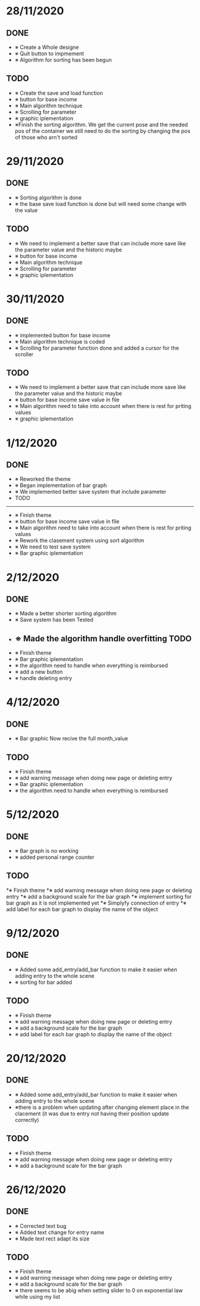 ﻿28/11/2020
==========
DONE
----

* ※ Create a Whole designe
* ※ Quit button to impmement
* ※ Algorithm for sorting has been begun

TODO
----

* ※ Create the save and load function
* ※ button for base income
* ※ Main algorithm technique
* ※ Scrolling for parameter
* ※ graphic iplementation
* ※Finish the sorting algorithm. We get the current pose and the needed pos of the container we still need to do the sorting by changing the pos of those who arn't sorted

29/11/2020
==========
DONE
----
* ※ Sorting algorithm is done
* ※ the base save load function is done but will need some change with the value

TODO
 ----
* ※ We need to implement a better save that can include more save like the parameter value and the historic maybe
* ※ button for base income
* ※ Main algorithm technique
* ※ Scrolling for parameter
* ※ graphic iplementation

30/11/2020
==========
DONE
----
* ※ implemented button for base income
* ※ Main algorithm technique is coded
* ※ Scrolling for parameter function done and added a cursor for the scroller

TODO
----
* ※ We need to implement a better save that can include more save like the parameter value and the historic maybe
* ※ button for base income save value in file
* ※ Main algorithm need to take into account when there is rest for priting values 
* ※ graphic iplementation

1/12/2020
==========
DONE
----
* ※ Reworked the theme
* ※ Began implementation of bar graph
* ※ We implemented better save system that include parameter
* TODO
 ---
* ※ Finish theme
* ※ button for base income save value in file
* ※ Main algorithm need to take into account when there is rest for priting values
* ※ Rework the clasement system using sort algorithm
* ※ We need to test save system
* ※ Bar graphic iplementation

2/12/2020
==========
DONE
 ----
* ※ Made a better shorter sorting algorithm
* ※ Save system has been Tested
* ※ Made the algorithm handle overfitting
    TODO
    ----
* ※ Finish theme
* ※ Bar graphic iplementation
* ※ the algorithm need to handle when everything is reimbursed
* ※ add a new button
* ※ handle deleting entry

4/12/2020
==========
DONE
----
* ※ Bar graphic Now recive the full month_value

TODO
----
* ※ Finish theme
* ※ add warning message when doing new page or deleting entry
* ※ Bar graphic iplementation
* ※ the algorithm need to handle when everything is reimbursed

5/12/2020
==========
DONE
----
* ※ Bar graph is no working
* ※ added personal range counter

TODO
----
*※ Finish theme
*※ add warning message when doing new page or deleting entry
*※ add a background scale for the bar graph
*※ implement sorting for bar graph as it is not implemented yet
*※ Simplyfy connection of entry
*※ add label for each bar graph to display the name of the object

9/12/2020
==========
DONE
----
* ※ Added some add_entry/add_bar function to make it easier when adding entry to the whole scene
* ※ sorting for bar added

TODO
----
* ※ Finish theme
* ※ add warning message when doing new page or deleting entry
* ※ add a background scale for the bar graph
* ※ add label for each bar graph to display the name of the object

20/12/2020
==========
DONE
----
* ※ Added some add_entry/add_bar function to make it easier when adding entry to the whole scene
* ※there is a problem when updating after changing element place in the clacement (it was due to entry not having their position update correctly)

TODO
----
* ※ Finish theme
* ※ add warning message when doing new page or deleting entry
* ※ add a background scale for the bar graph

26/12/2020
==========
DONE
----
* ※ Corrected text bug
* ※ Added text change for entry name 
* ※ Made text rect adapt its size


TODO
----
* ※ Finish theme
* ※ add warning message when doing new page or deleting entry
* ※ add a background scale for the bar graph
* ※ there seems to be abig when setting slider to 0 on exponential law while using my list














